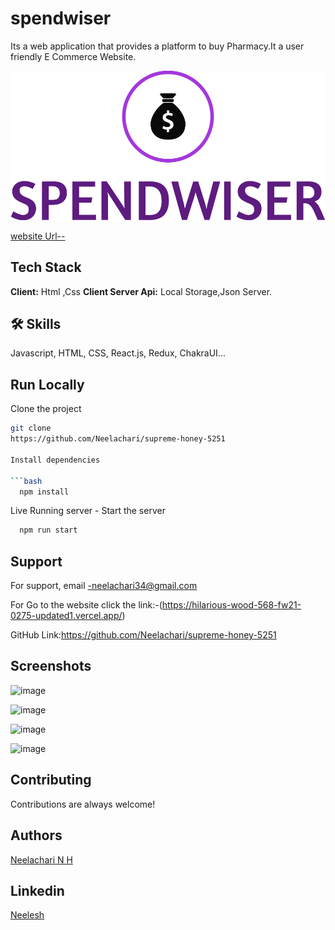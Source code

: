 # spendwiser

Its a web application that provides a platform to buy Pharmacy.It a user friendly E Commerce Website.

![Project-icon](src/images/spendwiser-low-resolution-logo-color-on-transparent-background.png)

[website Url--](https://hilarious-wood-568-fw21-0275-updated1.vercel.app/)
## Tech Stack
**Client:** Html ,Css
**Client Server Api:** Local Storage,Json Server.
## 🛠 Skills
Javascript, HTML, CSS, React.js, Redux, ChakraUI...


## Run Locally

Clone the project
```bash
git clone
https://github.com/Neelachari/supreme-honey-5251

Install dependencies

```bash
  npm install
```
Live Running server  -
Start the server

```bash
  npm run start
```
## Support
For support, email -neelachari34@gmail.com 

For Go to the website click the link:-(https://hilarious-wood-568-fw21-0275-updated1.vercel.app/)

GitHub Link:https://github.com/Neelachari/supreme-honey-5251
## Screenshots
![image](https://github.com/SumatM/hilarious-wood-568/assets/112808279/f5ef11cf-fd5f-4f73-a1b0-345b800430c5)
 
![image](https://github.com/SumatM/hilarious-wood-568/assets/112808279/c49e818a-5738-4240-8f37-511b3c17d4e6)

![image](https://github.com/SumatM/hilarious-wood-568/assets/112808279/063ef82e-093b-4a5f-bb43-04907783e1af)

![image](https://github.com/SumatM/hilarious-wood-568/assets/112808279/0cd3ec51-9109-4fd7-8b26-424012079e45)


## Contributing

Contributions are always welcome!
## Authors
 
 [Neelachari N H](https://github.com/Neelachari)
## Linkedin

 [Neelesh](https://www.linkedin.com/in/neelesh-n-h-2704a7196/)
